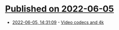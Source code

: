 # [Published on 2022-06-05](index.md)

* [2022-06-05, 14:31:09](https://news.ycombinator.com/item?id=31631308) - [Video codecs and 4k](https://scalibq.wordpress.com/2022/06/04/video-codecs-and-4k/)
